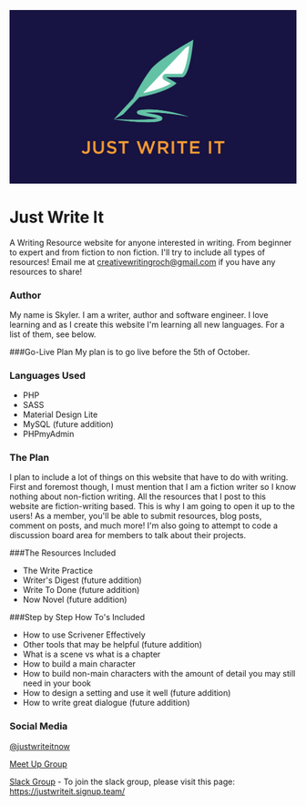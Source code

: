  
![Just Write It Logo](images/logo-web.png "Just Write It Logo")
# Just Write It
A Writing Resource website for anyone interested in writing. From beginner to expert and from fiction to non fiction. I'll try to include all types of resources! Email me at creativewritingroch@gmail.com if you have any resources to share!

### Author
My name is Skyler. I am a writer, author and software engineer. I love learning and as I create this website I'm learning all new languages. For a list of them, see below.

###Go-Live Plan
My plan is to go live before the 5th of October. 

### Languages Used
* PHP
* SASS
* Material Design Lite
* MySQL (future addition)
* PHPmyAdmin

### The Plan
I plan to include a lot of things on this website that have to do with writing. First and foremost though, I must mention that I am a fiction writer so I know nothing about non-fiction writing. All the resources that I post to this website are fiction-writing based.
This is why I am going to open it up to the users! As a member, you'll be able to submit resources, blog posts, comment on posts, and much more! I'm also going to attempt to code a discussion board area for members to talk about their projects.

###The Resources Included
* The Write Practice
* Writer's Digest (future addition)
* Write To Done (future addition)
* Now Novel (future addition)

###Step by Step How To's Included
* How to use Scrivener Effectively
* Other tools that may be helpful (future addition)
* What is a scene vs what is a chapter
* How to build a main character
* How to build non-main characters with the amount of detail you may still need in your book
* How to design a setting and use it well (future addition)
* How to write great dialogue (future addition)

### Social Media
[@justwriteitnow](https://twitter.com/justwriteitnow "Just Write It Twitter")

[Meet Up Group](https://www.meetup.com/Just-Write-It-RochesterMN/)

[Slack Group](https://justwriteit.slack.com/) - To join the slack group, please visit this page: https://justwriteit.signup.team/
